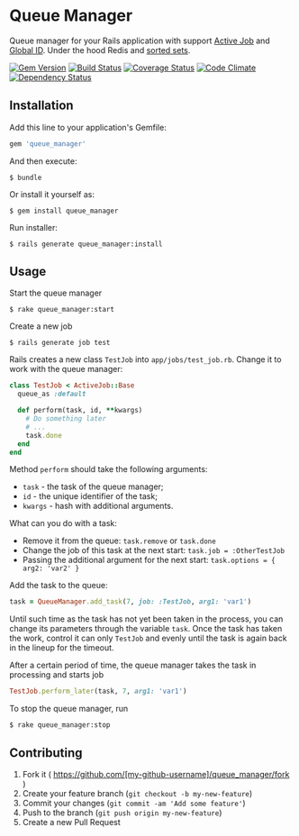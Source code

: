 # Queue Manager

Queue manager for your Rails application with support [Active Job](https://github.com/rails/rails/tree/master/activejob) and [Global ID](https://github.com/rails/globalid). Under the hood Redis and [sorted sets](http://redis.io/topics/data-types#sorted-sets). 

[![Gem Version](https://badge.fury.io/rb/queue_manager.svg)](http://badge.fury.io/rb/queue_manager)
[![Build Status](https://travis-ci.org/mgrachev/queue_manager.svg?branch=master)](https://travis-ci.org/mgrachev/queue_manager)
[![Coverage Status](https://coveralls.io/repos/mgrachev/queue_manager/badge.svg?branch=master&service=github)](https://coveralls.io/github/mgrachev/queue_manager?branch=master)
[![Code Climate](https://codeclimate.com/github/mgrachev/queue_manager/badges/gpa.svg)](https://codeclimate.com/github/mgrachev/queue_manager)
[![Dependency Status](https://gemnasium.com/mgrachev/queue_manager.svg)](https://gemnasium.com/mgrachev/queue_manager)

## Installation

Add this line to your application's Gemfile:

```ruby
gem 'queue_manager'
```

And then execute:

    $ bundle

Or install it yourself as:

    $ gem install queue_manager

Run installer:

    $ rails generate queue_manager:install

## Usage

Start the queue manager

    $ rake queue_manager:start

Create a new job

    $ rails generate job test


Rails creates a new class `TestJob` into `app/jobs/test_job.rb`.
Change it to work with the queue manager: 

```ruby
class TestJob < ActiveJob::Base
  queue_as :default

  def perform(task, id, **kwargs)
    # Do something later
    # ...
    task.done
  end
end
```

Method `perform` should take the following arguments:

* `task` - the task of the queue manager;
* `id` - the unique identifier of the task;
* `kwargs` - hash with additional arguments.

What can you do with a task:

* Remove it from the queue: `task.remove` or `task.done`
* Change the job of this task at the next start: `task.job = :OtherTestJob`
* Passing the additional argument for the next start: `task.options = { arg2: 'var2' }`

Add the task to the queue:

```ruby
task = QueueManager.add_task(7, job: :TestJob, arg1: 'var1')
```

Until such time as the task has not yet been taken in the process, you can change its parameters through the variable `task`.
Once the task has taken the work, control it can only `TestJob` and evenly until the task is again back in the lineup for the timeout.

After a certain period of time, the queue manager takes the task in processing and starts job

```ruby
TestJob.perform_later(task, 7, arg1: 'var1')
```

To stop the queue manager, run

    $ rake queue_manager:stop

## Contributing

1. Fork it ( https://github.com/[my-github-username]/queue_manager/fork )
2. Create your feature branch (`git checkout -b my-new-feature`)
3. Commit your changes (`git commit -am 'Add some feature'`)
4. Push to the branch (`git push origin my-new-feature`)
5. Create a new Pull Request
